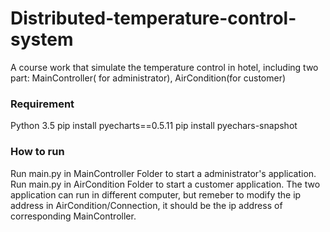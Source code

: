 # Distributed-temperature-control-system
A course work that simulate the temperature control in hotel, including two part: MainController( for administrator), AirCondition(for customer)

### Requirement
Python 3.5
pip install pyecharts==0.5.11
pip install pyechars-snapshot

### How to run
Run main.py in MainController Folder to start a administrator's application.
Run main.py in AirCondition Folder to start a customer application.
The two application can run in different computer, but remeber to modify the ip address in AirCondition/Connection, it should be the ip address of corresponding MainController.
